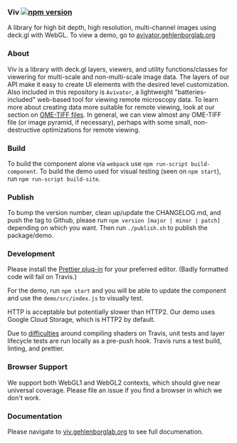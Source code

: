 ### Viv [![npm version](https://badge.fury.io/js/%40hms-dbmi%2Fviv.svg)](https://badge.fury.io/js/%40hms-dbmi%2Fviv)

A library for high bit depth, high resolution, multi-channel images using deck.gl
with WebGL.
To view a demo, go to [avivator.gehlenborglab.org](http://avivator.gehlenborglab.org)

### About

Viv is a library with deck.gl layers, viewers, and utility functions/classes for viewering for multi-scale and non-multi-scale image data.
The layers of our API make it easy to create UI elements with the desired level customization.
Also included in this repository is `Avivator`, a lightweight "batteries-included" web-based tool for viewing remote microscopy data.
To learn more about creating data more suitable for remote viewing, look at our section on [OME-TIFF files](http://viv.gehlenborglab.org/#ome-tiff-loading).
In general, we can view almost any OME-TIFF file (or image pyramid, if necessary), perhaps with some small, non-destructive optimizations for remote viewing.

### Build

To build the component alone via `webpack` use `npm run-script build-component`.
To build the demo used for visual testing (seen on `npm start`), run
`npm run-script build-site`.

### Publish

To bump the version number, clean up/update the CHANGELOG.md, and push the tag to Github,
please run `npm version [major | minor | patch]` depending on which you want. Then run `./publish.sh` to publish the package/demo.

### Development

Please install the [Prettier plug-in](https://prettier.io/docs/en/editors.html)
for your preferred editor. (Badly formatted code will fail on Travis.)

For the demo, run `npm start` and you will be able to update the component and use the
`demo/src/index.js` to visually test.

HTTP is acceptable but potentially slower than HTTP2. Our demo uses Google Cloud Storage, which is HTTP2 by default.

Due to [difficulties](https://github.com/hms-dbmi/viv/issues/103) around compiling shaders on Travis, unit tests and layer lifecycle
tests are run locally as a pre-push hook. Travis runs a test build, linting, and prettier.

### Browser Support

We support both WebGL1 and WebGL2 contexts, which should give near universal coverage. Please file an issue if you find a browser in which we don't work.

### Documentation

Please navigate to [viv.gehlenborglab.org](http://viv.gehlenborglab.org) to see full documenation.
